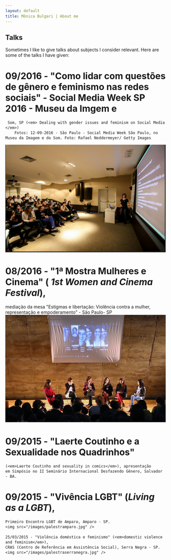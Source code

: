 ```yaml
---
layout: default
title: Mônica Bulgari | About me
---
```



## Talks
<p></p>
<p> Sometimes I like to give talks about subjects I consider relevant. Here are
  some of the talks I have given: </p>

# 09/2016 - "Como lidar com questões de gênero e feminismo nas redes sociais" - Social Media Week SP 2016 - Museu da Imgem e 
     Som, SP (<em> Dealing with gender issues and feminism on Social Media </em>)
        Fotos: 12-09-2016 - São Paulo - Social Media Week São Paulo, no Museu da Imagem e do Som. Foto: Rafael Neddermeyer/ Getty Images
  ![smw](https://raw.githubusercontent.com/monicabulgari/monicabulgari.github.io/master/images/smw06.jpg)

  
# 08/2016 - "1ª Mostra Mulheres e Cinema" (<em> 1st Women and Cinema Festival</em>),
  mediação da mesa "Estigmas e libertação: Violência contra a mulher, representação e empoderamento" - São Paulo- SP
  <img src="/images/mostramulheres.jpg"/>
  <p></p>
  
# 09/2015 - "Laerte Coutinho e a Sexualidade nos Quadrinhos"
    (<em>Laerte Coutinho and sexuality in comics</em>), apresentação
    em Simpósio no II Seminário Internacional Desfazendo Gênero, Salvador - BA.

# 09/2015 - "Vivência LGBT" (<em>Living as a LGBT</em>),
    Primeiro Encontro LGBT de Amparo, Amparo - SP.
    <img src="/images/palestramparo.jpg" />
  
    25/03/2015 - "Violência doméstica e feminismo" (<em>domestic violence and feminism</em>),
    CRAS (Centro de Referência em Assistência Social), Serra Negra - SP.
    <img src="/images/palestraserranegra.jpg" />




